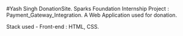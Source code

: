 #Yash Singh DonationSite.
Sparks Foundation Internship Project : Payment_Gateway_Integration.
A Web Application used for donation.

Stack used - Front-end : HTML, CSS.



